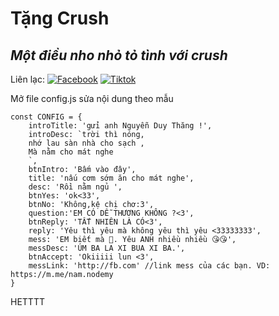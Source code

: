 # Tặng Crush
## _Một điều nho nhỏ tỏ tình với crush_

Liên lạc: 
[![Facebook](https://i.imgur.com/GRqy96ts.jpg)](https://www.facebook.com/nam.nodemy)
[![Tiktok](https://i.imgur.com/Nbfl1E7t.jpg)](https://www.tiktok.com/@manindev)

Mở file config.js sửa nội dung theo mẫu
```
const CONFIG = {
    introTitle: 'gửi anh Nguyễn Duy Thăng !',
    introDesc: `trời thì nóng,
    nhớ lau sàn nhà cho sạch ,
    Mà nằm cho mát nghe
    `,
    btnIntro: 'Bấm vào đây',
    title: 'nấu cơm sớm ăn cho mát nghe',
    desc: 'Rồi nằm ngủ ',
    btnYes: 'ok<33',
    btnNo: 'Không,kệ chị chơ:3',
    question:'EM CÓ DỄ THƯƠNG KHÔNG ?<3',
    btnReply: 'TẤT NHIÊN LÀ CÓ<3',
    reply: 'Yêu thì yêu mà không yêu thì yêu <33333333',
    mess: 'EM biết mà 🥰. Yêu ANH nhiều nhiều 😘😘',
    messDesc: 'ÚM BA LA XI BUA XI BA.',
    btnAccept: 'Okiiiii lun <3',
    messLink: 'http://fb.com' //link mess của các bạn. VD: https://m.me/nam.nodemy
}
```

HETTTT
